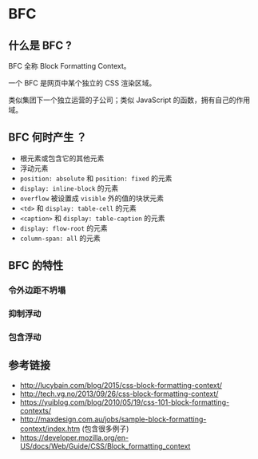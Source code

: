 # BFC

## 什么是 BFC ?
BFC 全称 Block Formatting Context。

一个 BFC 是网页中某个独立的 CSS 渲染区域。    

类似集团下一个独立运营的子公司；类似 JavaScript 的函数，拥有自己的作用域。

## BFC 何时产生 ？
* 根元素或包含它的其他元素
* 浮动元素
* `position: absolute` 和 `position: fixed` 的元素
* `display: inline-block` 的元素
* `overflow` 被设置成 `visible` 外的值的块状元素
* `<td>` 和 `display: table-cell` 的元素
* `<caption>` 和 `display: table-caption` 的元素
* `display: flow-root` 的元素
* `column-span: all` 的元素

## BFC 的特性
### 令外边距不坍塌
### 抑制浮动
### 包含浮动

## 参考链接
* http://lucybain.com/blog/2015/css-block-formatting-context/
* http://tech.vg.no/2013/09/26/css-block-formatting-context/
* https://yuiblog.com/blog/2010/05/19/css-101-block-formatting-contexts/
* http://maxdesign.com.au/jobs/sample-block-formatting-context/index.htm (包含很多例子)
* https://developer.mozilla.org/en-US/docs/Web/Guide/CSS/Block_formatting_context
